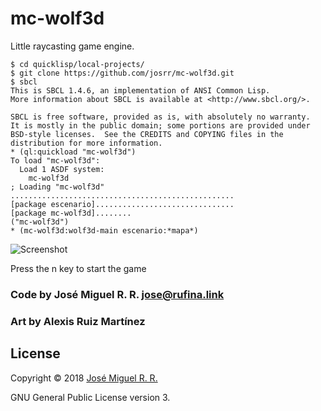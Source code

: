 # mc-wolf3d
Little raycasting game engine.

    $ cd quicklisp/local-projects/
    $ git clone https://github.com/josrr/mc-wolf3d.git
    $ sbcl
    This is SBCL 1.4.6, an implementation of ANSI Common Lisp.
    More information about SBCL is available at <http://www.sbcl.org/>.

    SBCL is free software, provided as is, with absolutely no warranty.
    It is mostly in the public domain; some portions are provided under
    BSD-style licenses.  See the CREDITS and COPYING files in the
    distribution for more information.
    * (ql:quickload "mc-wolf3d")
    To load "mc-wolf3d":
      Load 1 ASDF system:
        mc-wolf3d
    ; Loading "mc-wolf3d"
    ..................................................
    [package escenario]...............................
    [package mc-wolf3d]........
    ("mc-wolf3d")
    * (mc-wolf3d:wolf3d-main escenario:*mapa*)

![Screenshot](wolf3d04.png)

Press the n key to start the game

### Code by José Miguel R. R. <jose@rufina.link>
### Art by Alexis Ruiz Martínez

## License
Copyright © 2018 [José Miguel R. R.](mailto:<jose@rufina.link>)

GNU General Public License version 3.


